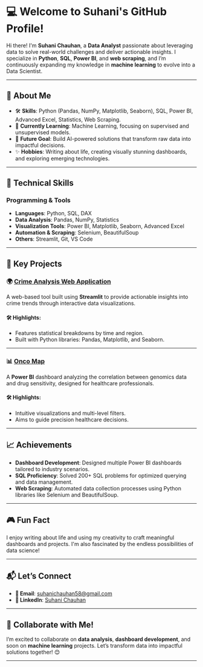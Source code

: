 # 💻 **Welcome to Suhani's GitHub Profile!**

Hi there! I'm **Suhani Chauhan**, a **Data Analyst** passionate about leveraging data to solve real-world challenges and deliver actionable insights. I specialize in **Python**, **SQL**, **Power BI**, and **web scraping**, and I’m continuously expanding my knowledge in **machine learning** to evolve into a Data Scientist.

---

## 🌟 **About Me**
- 🛠️ **Skills**: Python (Pandas, NumPy, Matplotlib, Seaborn), SQL, Power BI, Advanced Excel, Statistics, Web Scraping.  
- 🌱 **Currently Learning**: Machine Learning, focusing on supervised and unsupervised models.  
- 🚀 **Future Goal**: Build AI-powered solutions that transform raw data into impactful decisions.  
- ✨ **Hobbies**: Writing about life, creating visually stunning dashboards, and exploring emerging technologies.

---

## 🔧 **Technical Skills**

### **Programming & Tools**
- **Languages**: Python, SQL, DAX  
- **Data Analysis**: Pandas, NumPy, Statistics  
- **Visualization Tools**: Power BI, Matplotlib, Seaborn, Advanced Excel  
- **Automation & Scraping**: Selenium, BeautifulSoup  
- **Others**: Streamlit, Git, VS Code  

---

## 📂 **Key Projects**

### 🌍 **[Crime Analysis Web Application](https://sc-crimeanalysis.streamlit.app/)**  
A web-based tool built using **Streamlit** to provide actionable insights into crime trends through interactive data visualizations.  

#### 🛠️ **Highlights**:  
- Features statistical breakdowns by time and region.  
- Built with Python libraries: Pandas, Matplotlib, and Seaborn.  

---

### 📊 **[Onco Map](https://github.com/suhaneec/018_Query-Quests)**  
A **Power BI** dashboard analyzing the correlation between genomics data and drug sensitivity, designed for healthcare professionals.  

#### 🛠️ **Highlights**:  
- Intuitive visualizations and multi-level filters.  
- Aims to guide precision healthcare decisions.

---

## 📈 **Achievements**
- **Dashboard Development**: Designed multiple Power BI dashboards tailored to industry scenarios.  
- **SQL Proficiency**: Solved 200+ SQL problems for optimized querying and data management.  
- **Web Scraping**: Automated data collection processes using Python libraries like Selenium and BeautifulSoup.  

---

## 🎮 **Fun Fact**  
I enjoy writing about life and using my creativity to craft meaningful dashboards and projects. I'm also fascinated by the endless possibilities of data science!  

---

## 📬 **Let’s Connect**
- **📧 Email**: [suhanichauhan58@gmail.com](mailto:suhanichauhan58@gmail.com)  
- **💼 LinkedIn**: [Suhani Chauhan](https://www.linkedin.com/in/suhanichauhaan)  

---

## 💬 **Collaborate with Me!**  
I’m excited to collaborate on **data analysis**, **dashboard development**, and soon on **machine learning** projects. Let’s transform data into impactful solutions together! 😊  

---

